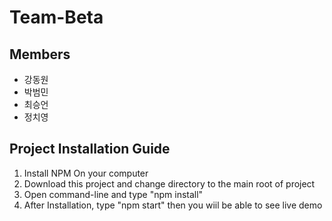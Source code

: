# Team-Beta

## Members

- 강동원
- 박범민
- 최승언
- 정치영

## Project Installation Guide

1. Install NPM On your computer
2. Download this project and change directory to the main root of project
3. Open command-line and type "npm install"
4. After Installation, type "npm start" then you wiil be able to see live demo
